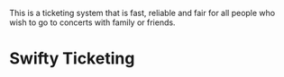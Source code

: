 This is a ticketing system that is fast, reliable and fair for all people who wish to go to concerts with family or friends.

# Swifty Ticketing
